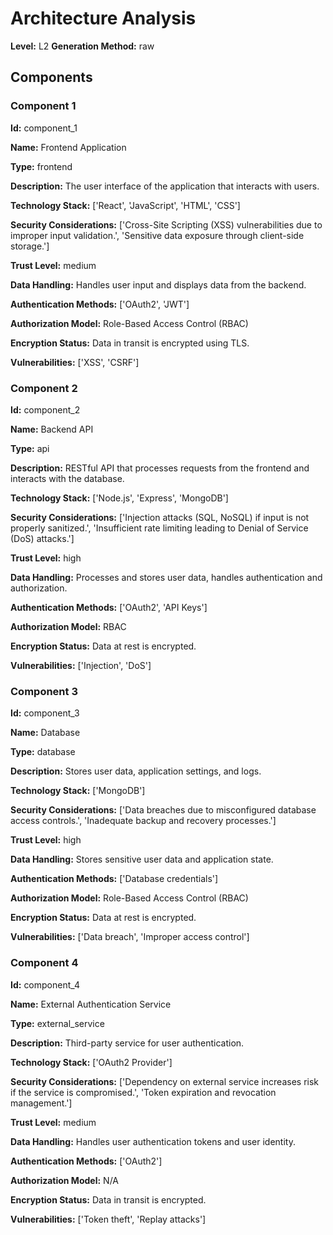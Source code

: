 # Architecture Analysis

**Level:** L2
**Generation Method:** raw

## Components

### Component 1

**Id:** component_1

**Name:** Frontend Application

**Type:** frontend

**Description:** The user interface of the application that interacts with users.

**Technology Stack:** ['React', 'JavaScript', 'HTML', 'CSS']

**Security Considerations:** ['Cross-Site Scripting (XSS) vulnerabilities due to improper input validation.', 'Sensitive data exposure through client-side storage.']

**Trust Level:** medium

**Data Handling:** Handles user input and displays data from the backend.

**Authentication Methods:** ['OAuth2', 'JWT']

**Authorization Model:** Role-Based Access Control (RBAC)

**Encryption Status:** Data in transit is encrypted using TLS.

**Vulnerabilities:** ['XSS', 'CSRF']

### Component 2

**Id:** component_2

**Name:** Backend API

**Type:** api

**Description:** RESTful API that processes requests from the frontend and interacts with the database.

**Technology Stack:** ['Node.js', 'Express', 'MongoDB']

**Security Considerations:** ['Injection attacks (SQL, NoSQL) if input is not properly sanitized.', 'Insufficient rate limiting leading to Denial of Service (DoS) attacks.']

**Trust Level:** high

**Data Handling:** Processes and stores user data, handles authentication and authorization.

**Authentication Methods:** ['OAuth2', 'API Keys']

**Authorization Model:** RBAC

**Encryption Status:** Data at rest is encrypted.

**Vulnerabilities:** ['Injection', 'DoS']

### Component 3

**Id:** component_3

**Name:** Database

**Type:** database

**Description:** Stores user data, application settings, and logs.

**Technology Stack:** ['MongoDB']

**Security Considerations:** ['Data breaches due to misconfigured database access controls.', 'Inadequate backup and recovery processes.']

**Trust Level:** high

**Data Handling:** Stores sensitive user data and application state.

**Authentication Methods:** ['Database credentials']

**Authorization Model:** Role-Based Access Control (RBAC)

**Encryption Status:** Data at rest is encrypted.

**Vulnerabilities:** ['Data breach', 'Improper access control']

### Component 4

**Id:** component_4

**Name:** External Authentication Service

**Type:** external_service

**Description:** Third-party service for user authentication.

**Technology Stack:** ['OAuth2 Provider']

**Security Considerations:** ['Dependency on external service increases risk if the service is compromised.', 'Token expiration and revocation management.']

**Trust Level:** medium

**Data Handling:** Handles user authentication tokens and user identity.

**Authentication Methods:** ['OAuth2']

**Authorization Model:** N/A

**Encryption Status:** Data in transit is encrypted.

**Vulnerabilities:** ['Token theft', 'Replay attacks']

